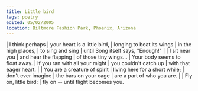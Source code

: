 ```yaml
---
title: Little bird
tags: poetry
edited: 05/02/2005
location: Biltmore Fashion Park, Phoenix, Arizona
---
```


| I think perhaps
| your heart is a little bird,
| longing to beat its wings
| in the high places,
| to sing and sing
| until Song itself says, "Enough!"
|
| I sit near you
| and hear the flapping
| of those tiny wings...
| Your body seems to float away.
| If you ran with all your might
| you couldn't catch up
| with that eager heart.
|
| You are a creature of spirit
| living here for a short while;
| don't ever imagine
| the bars on your cage
| are a part of who you are.
|
| Fly on, little bird:
| fly on -- until flight becomes you.
